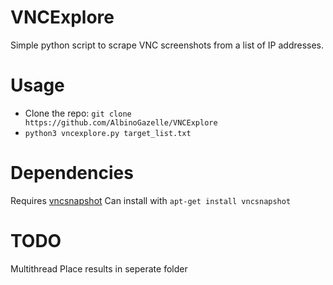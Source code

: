 # VNCExplore
Simple python script to scrape VNC screenshots from a list of IP addresses.

# Usage
* Clone the repo: `git clone https://github.com/AlbinoGazelle/VNCExplore`
* `python3 vncexplore.py target_list.txt`

# Dependencies
Requires [vncsnapshot](http://vncsnapshot.sourceforge.net/)
Can install with `apt-get install vncsnapshot`

# TODO
Multithread
Place results in seperate folder
